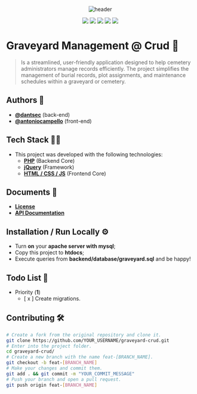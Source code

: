 <div align="center">

  ![header](https://i.imgur.com/i50zMdJ.png)

</div>

<p align="center">
    <img src="https://img.shields.io/github/license/antoniocampello/graveyard-crud?color=black&logo=github&logoColor=white&style=for-the-badge">
    <img src="https://img.shields.io/github/issues/antoniocampello/graveyard-crud?color=black&logo=github&logoColor=white&style=for-the-badge">
    <img src="https://img.shields.io/github/stars/antoniocampello/graveyard-crud?color=black&label=STARS&logo=github&logoColor=white&style=for-the-badge">
    <img src="https://img.shields.io/github/forks/antoniocampello/graveyard-crud?color=black&logo=github&logoColor=white&style=for-the-badge">
    <img src="https://img.shields.io/github/languages/code-size/antoniocampello/graveyard-crud?color=black&logo=github&logoColor=white&style=for-the-badge">
</p>

# Graveyard Management @ Crud 🚀

> Is a streamlined, user-friendly application designed to help cemetery administrators manage records efficiently. The project simplifies the management of burial records, plot assignments, and maintenance schedules within a graveyard or cemetery.

## Authors 👥

- [**@dantsec**](https://www.github.com/dantsec) (back-end)
- [**@antoniocampello**](https://www.github.com/antoniocampello) (front-end)

## Tech Stack 🧑‍💻

- This project was developed with the following technologies:
  - [**PHP**](https://www.php.net/) (Backend Core)
  - [**jQuery**](https://jquery.com/) (Framework)
  - [**HTML / CSS / JS**](https://developer.mozilla.org/en-US/docs/Web) (Frontend Core)

## Documents 📂

- [**License**](./LICENSE)
- [**API Documentation**](./backend/docs/api-collection/)

## Installation / Run Locally ⚙️

- Turn **on** your **apache server with mysql**;
- Copy this project to **htdocs**;
- Execute queries from **backend/database/graveyard.sql** and be happy!

## Todo List 📌

- Priority (**1**)
  - [ x ] Create migrations.

## Contributing 🛠️

```bash
# Create a fork from the original repository and clone it.
git clone https://github.com/YOUR_USERNAME/graveyard-crud.git
# Enter into the project folder.
cd graveyard-crud/
# Create a new branch with the name feat-[BRANCH_NAME].
git checkout -b feat-[BRANCH_NAME]
# Make your changes and commit them.
git add . && git commit -m "YOUR_COMMIT_MESSAGE"
# Push your branch and open a pull request.
git push origin feat-[BRANCH_NAME]
```
